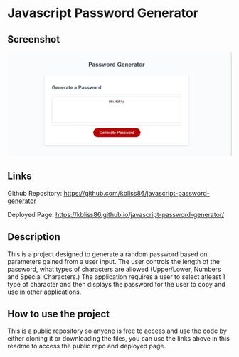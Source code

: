 # Javascript Password Generator

## Screenshot
![Website header and nav bar with "hero" section](https://github.com/kbliss86/javascript-password-generator/blob/main/assets/images/password%20genny.PNG)

## Links

Github Repository: https://github.com/kbliss86/javascript-password-generator

Deployed Page: https://kbliss86.github.io/javascript-password-generator/

## Description

This is a project designed to generate a random password based on parameters gained from a user input. The user controls the length of the password, what types of characters are allowed (Upper/Lower, Numbers and Special Characters.) The application requires a user to select atleast 1 type of character and then displays the password for the user to copy and use in other applications.

## How to use the project

This is a public repository so anyone is free to access and use the code by either cloning it or downloading the files, you can use the links above in this readme to access the public repo and deployed page.
